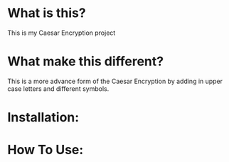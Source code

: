 # What is this?
 This is my Caesar Encryption project

# What make this different?
This is a more advance form of the Caesar Encryption by adding in upper case letters and different symbols. 


# Installation:


# How To Use:
